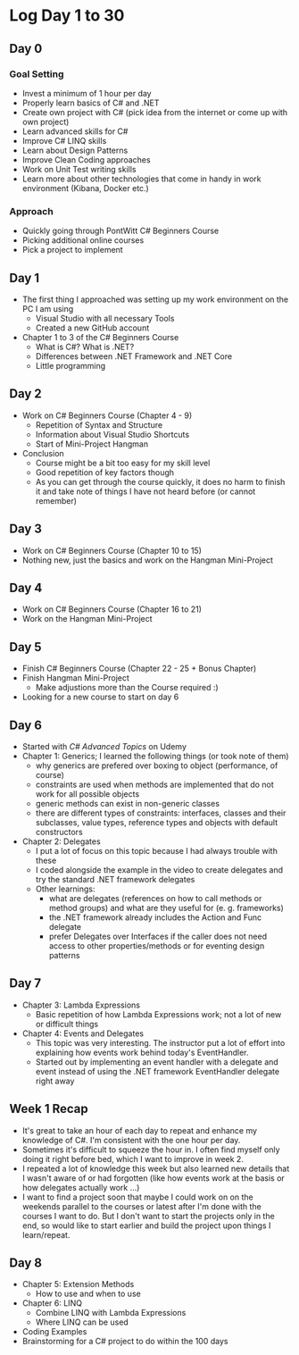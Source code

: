# Log Day 1 to 30

## Day 0

### Goal Setting

- Invest a minimum of 1 hour per day
- Properly learn basics of C# and .NET 
- Create own project with C# (pick idea from the internet or come up with own project)
- Learn advanced skills for C# 
- Improve C# LINQ skills
- Learn about Design Patterns
- Improve Clean Coding approaches
- Work on Unit Test writing skills
- Learn more about other technologies that come in handy in work environment (Kibana, Docker etc.)

### Approach

- Quickly going through PontWitt C# Beginners Course
- Picking additional online courses
- Pick a project to implement

## Day 1

- The first thing I approached was setting up my work environment on the PC I am using
  - Visual Studio with all necessary Tools
  - Created a new GitHub account
- Chapter 1 to 3 of the C# Beginners Course 
  - What is C#? What is .NET?
  - Differences between .NET Framework and .NET Core
  - Little programming

## Day 2

- Work on C# Beginners Course (Chapter 4 - 9)
  - Repetition of Syntax and Structure
  - Information about Visual Studio Shortcuts
  - Start of Mini-Project Hangman
- Conclusion 
  - Course might be a bit too easy for my skill level
  - Good repetition of key factors though
  - As you can get through the course quickly, it does no harm to finish it and take note of things I have not heard before (or cannot remember)

## Day 3

- Work on C# Beginners Course (Chapter 10 to 15)
- Nothing new, just the basics and work on the Hangman Mini-Project

## Day 4 

- Work on C# Beginners Course (Chapter 16 to 21)
- Work on the Hangman Mini-Project 

## Day 5

- Finish C# Beginners Course (Chapter 22 - 25 + Bonus Chapter)
- Finish Hangman Mini-Project
  - Make adjustions more than the Course required :)
- Looking for a new course to start on day 6

## Day 6

- Started with *C# Advanced Topics* on Udemy
- Chapter 1: Generics; I learned the following things (or took note of them)
  - why generics are prefered over boxing to object (performance, of course)
  - constraints are used when methods are implemented that do not work for all possible objects
  - generic methods can exist in non-generic classes
  - there are different types of constraints: interfaces, classes and their subclasses, value types, reference types and objects with default constructors
- Chapter 2: Delegates
  - I put a lot of focus on this topic because I had always trouble with these
  - I coded alongside the example in the video to create delegates and try the standard .NET framework delegates
  - Other learnings:
    - what are delegates (references on how to call methods or method groups) and what are they useful for (e. g. frameworks)
    - the .NET framework already includes the Action and Func delegate
    - prefer Delegates over Interfaces if the caller does not need access to other properties/methods or for eventing design patterns

## Day 7

- Chapter 3: Lambda Expressions
  - Basic repetition of how Lambda Expressions work; not a lot of new or difficult things
- Chapter 4: Events and Delegates
  - This topic was very interesting. The instructor put a lot of effort into explaining how events work behind today's EventHandler.
  - Started out by implementing an event handler with a delegate and event instead of using the .NET framework EventHandler delegate right away

## Week 1 Recap

- It's great to take an hour of each day to repeat and enhance my knowledge of C#. I'm consistent with the one hour per day.
- Sometimes it's difficult to squeeze the hour in. I often find myself only doing it right before bed, which I want to improve in week 2.
- I repeated a lot of knowledge this week but also learned new details that I wasn't aware of or had forgotten (like how events work at the basis or how delegates actually work ...) 
- I want to find a project soon that maybe I could work on on the weekends parallel to the courses or latest after I'm done with the courses I want to do. But I don't want to start the projects only in the end, so would like to start earlier and build the project upon things I learn/repeat.

## Day 8
- Chapter 5: Extension Methods
  - How to use and when to use
- Chapter 6: LINQ
  - Combine LINQ with Lambda Expressions
  - Where LINQ can be used
- Coding Examples
- Brainstorming for a C# project to do within the 100 days
